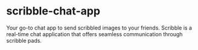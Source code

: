 # scribble-chat-app
Your go-to chat app to send scribbled images to your friends. Scribble is a real-time chat application that offers seamless communication through scribble pads.
